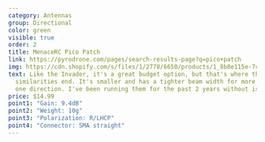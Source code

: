 ```yaml
---
category: Antennas
group: Directional
color: green
visible: true
order: 2
title: MenaceRC Pico Patch
link: https://pyrodrone.com/pages/search-results-page?q=pico+patch
img: https://cdn.shopify.com/s/files/1/2778/6650/products/1_8b8e115e-7c2c-468c-b56c-2da425e96e95_1200x1200.jpg?v=1600732592
text: Like the Invader, it's a great budget option, but that's where the
  similarities end. It's smaller and has a tighter beam width for more range in
  one direction. I've been running them for the past 2 years without issue
price: $14.99
point1: "Gain: 9.4dB"
point2: "Weight: 10g"
point3: "Polarization: R/LHCP"
point4: "Connector: SMA straight"
---
```

